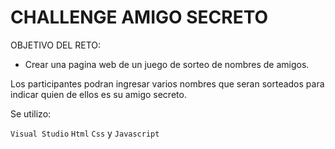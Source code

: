 <h1> CHALLENGE AMIGO SECRETO </h1> 

OBJETIVO DEL RETO:

- Crear una pagina web de un juego de sorteo de nombres de amigos.

Los participantes podran ingresar varios nombres que seran sorteados para indicar quien de ellos es su amigo secreto.


Se utilizo:

```Visual Studio```
```Html```
```Css``` y ```Javascript```
